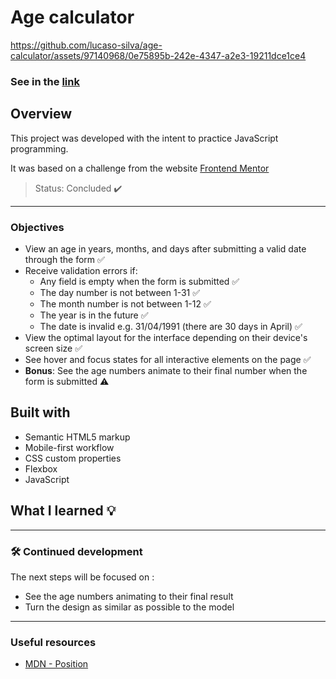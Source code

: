 # Age calculator

https://github.com/lucaso-silva/age-calculator/assets/97140968/0e75895b-242e-4347-a2e3-19211dce1ce4

### See in the [link](https://lucaso-silva.github.io/age-calculator/)

## Overview
This project was developed with the intent to practice JavaScript programming.

It was based on a challenge from the website [Frontend Mentor](https://www.frontendmentor.io/challenges/age-calculator-app-dF9DFFpj-Q/hub) 

> Status: Concluded ✔️

---

### Objectives
- View an age in years, months, and days after submitting a valid date through the form ✅
- Receive validation errors if:
  - Any field is empty when the form is submitted ✅
  - The day number is not between 1-31 ✅
  - The month number is not between 1-12 ✅
  - The year is in the future ✅
  - The date is invalid e.g. 31/04/1991 (there are 30 days in April) ✅
- View the optimal layout for the interface depending on their device's screen size ✅
- See hover and focus states for all interactive elements on the page ✅
- **Bonus**: See the age numbers animate to their final number when the form is submitted ⚠️

## Built with
- Semantic HTML5 markup
- Mobile-first workflow
- CSS custom properties
- Flexbox
- JavaScript

## What I learned 💡

---
### 🛠️ Continued development
The next steps will be focused on : 
- See the age numbers animating to their final result
- Turn the design as similar as possible to the model
---

### Useful resources
- [MDN - Position](https://developer.mozilla.org/pt-BR/docs/Web/CSS/position)
